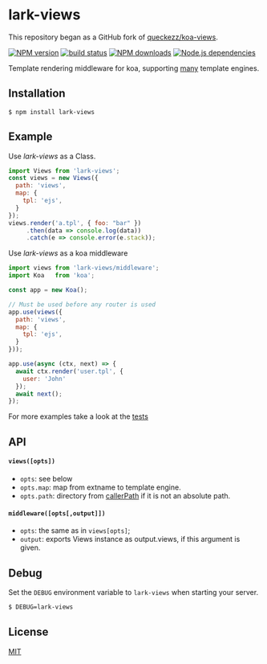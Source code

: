 # lark-views

This repository began as a GitHub fork of [queckezz/koa-views](https://github.com/queckezz/koa-views).


[![NPM version][npm-image]][npm-url]
[![build status][travis-image]][travis-url]
[![NPM downloads][downloads-image]][npm-url]
[![Node.js dependencies][david-image]][david-url]

Template rendering middleware for koa, supporting [many](https://github.com/tj/consolidate.js#supported-template-engines) template engines.

## Installation

```
$ npm install lark-views
```

## Example

Use _lark-views_ as a Class.

```js
import Views from 'lark-views';
const views = new Views({
  path: 'views',
  map: {
    tpl: 'ejs',
  }
});
views.render('a.tpl', { foo: "bar" })
     .then(data => console.log(data))
     .catch(e => console.error(e.stack));
```

Use _lark-views_ as a koa middleware

```js
import views from 'lark-views/middleware';
import Koa   from 'koa';

const app = new Koa();

// Must be used before any router is used
app.use(views({
  path: 'views',
  map: {
    tpl: 'ejs',
  }
}));

app.use(async (ctx, next) => {
  await ctx.render('user.tpl', {
    user: 'John'
  });
  await next();
});
```

For more examples take a look at the [tests](./test/index.js)

## API

#### `views([opts])`

* `opts`: see below
* `opts.map`: map from extname to template engine.
* `opts.path`: directory from [callerPath](https://github.com/inxilpro/node-app-root-path) if it is not an absolute path.

#### `middleware([opts[,output]])`
* `opts`: the same as in `views[opts]`;
* `output`: exports Views instance as output.views, if this argument is given.

## Debug

Set the `DEBUG` environment variable to `lark-views` when starting your server.

```bash
$ DEBUG=lark-views
```

## License

[MIT](./license)

[npm-image]: https://img.shields.io/npm/v/lark-views.svg?style=flat-square
[npm-url]: https://npmjs.org/package/lark-views
[travis-image]: https://img.shields.io/travis/larkjs/lark-views/master.svg?style=flat-square
[travis-url]: https://travis-ci.org/larkjs/lark-views
[downloads-image]: https://img.shields.io/npm/dm/lark-views.svg?style=flat-square
[david-image]: https://img.shields.io/david/larkjs/lark-views.svg?style=flat-square
[david-url]: https://david-dm.org/larkjs/lark-views
